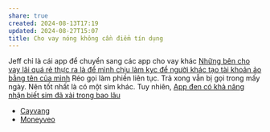```yaml
---
share: true
created: 2024-08-13T17:19
updated: 2024-08-27T15:07
title: Cho vay nóng không cần điểm tín dụng
---
```

Jeff chỉ là cái app để chuyển sang các app cho vay khác
[Những bên cho vay lãi quá rẻ thực ra là để mình chịu làm kyc để người khác tạo tài khoản ảo bằng tên của mình](../../../%E2%9A%A1Hi%E1%BB%83u%20bi%E1%BA%BFt%20s%C3%A2u/Ki%E1%BA%BFm%20ti%E1%BB%81n/T%C3%A0i%20kho%E1%BA%A3n%20%E1%BA%A3o,%20mua%20b%C3%A1n%20th%C3%B4ng%20tin%20c%C3%A1%20nh%C3%A2n/Nh%E1%BB%AFng%20b%C3%AAn%20cho%20vay%20l%C3%A3i%20qu%C3%A1%20r%E1%BA%BB%20th%E1%BB%B1c%20ra%20l%C3%A0%20%C4%91%E1%BB%83%20m%C3%ACnh%20ch%E1%BB%8Bu%20l%C3%A0m%20kyc%20%C4%91%E1%BB%83%20ng%C6%B0%E1%BB%9Di%20kh%C3%A1c%20t%E1%BA%A1o%20t%C3%A0i%20kho%E1%BA%A3n%20%E1%BA%A3o%20b%E1%BA%B1ng%20t%C3%AAn%20c%E1%BB%A7a%20m%C3%ACnh.md)
Réo gọi làm phiền liên tục. Trả xong vẫn bị gọi trong mấy ngày. Nên tốt nhất là có một sim khác. Tuy nhiên, [App đen có khả năng nhận biết sim đã xài trong bao lâu](../../../%E2%9A%A1Hi%E1%BB%83u%20bi%E1%BA%BFt%20s%C3%A2u/Vay%20ti%E1%BB%81n/D%E1%BB%8Bch%20v%E1%BB%A5%20cho%20vay%20kh%C3%A1c/Vay%20kh%C3%B4ng%20%C4%91i%E1%BB%83m%20t%C3%ADn%20d%E1%BB%A5ng/App%20%C4%91en%20c%C3%B3%20kh%E1%BA%A3%20n%C4%83ng%20nh%E1%BA%ADn%20bi%E1%BA%BFt%20sim%20%C4%91%C3%A3%20x%C3%A0i%20trong%20bao%20l%C3%A2u.md)


- [Cayvang](./Cayvang.md)
- [Moneyveo](./Moneyveo.md)




